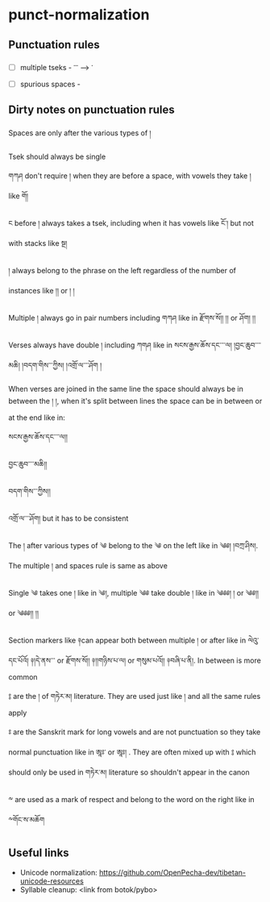 # punct-normalization

## Punctuation rules

- [ ] multiple tseks - ་་་ --> ་
- [ ] spurious spaces -  

## Dirty notes on punctuation rules

Spaces are only after the various types of །

Tsek should always be single

གཀཤ don't require ། when they are before a space, with vowels they take ། like གོ། 

ང before ། always takes a tsek, including when it has vowels like ངོ་། but not with stacks like སྔ།

། always belong to the phrase on the left regardless of the number of instances like །། or ། ། 

Multiple ། always go in pair numbers including གཀཤ like in རྫོགས་སོ།། །། or ཤོག། །།

Verses always have double ། including ཀགཤ like in སངས་རྒྱས་ཆོས་དང་་་་ལ། །བྱང་ཆུབ་་་་མཆི། །བདག་གིས་་་ཀྱིས། །འགྲོ་ལ་་་་ཤོག །

When verses are joined in the same line the space should always be in between the ། །, when it's split between lines the space can be in between or at the end like in:

སངས་རྒྱས་ཆོས་དང་་་་ལ།།

བྱང་ཆུབ་་་་མཆི།།

བདག་གིས་་་ཀྱིས།།

འགྲོ་ལ་་་་ཤོག། but it has to be consistent 

The ། after various types of ༄ belong to the ༄ on the left like in ༄༅། །བཀྲ་ཤིས།. The multiple ། and spaces rule is same as above 

Single ༄ takes one ། like in ༄།, multiple ༄༅ take double ། like in ༄༅༅། ། or ༄༅།། or ༄༅༅།། །།

Section markers like ༈can appear both between multiple ། or after like in ལེའུ་དང་པོའོ། ༈།དེ་ནས་་་ or རྫོགས་སོ།། ༈།།གཉིས་པ་ལ། or གསུམ་པའོ།། ༈བཞི་པ་ནི།. In between is more common

༔ are the ། of གཏེར་མ། literature. They are used just like ། and all the same rules apply 

ཿ  are the Sanskrit mark for long vowels and are not punctuation so they take normal punctuation like in ཨཱཿ་ or ཨཱཿ། . They are often mixed up with ༔ which should only be used in གཏེར་མ། literature so shouldn't appear in the canon

༸ are used as a mark of respect and belong to the word on the right like in ༸གོང་ས་མཆོག


## Useful links
- Unicode normalization: https://github.com/OpenPecha-dev/tibetan-unicode-resources
- Syllable cleanup: <link from botok/pybo>
